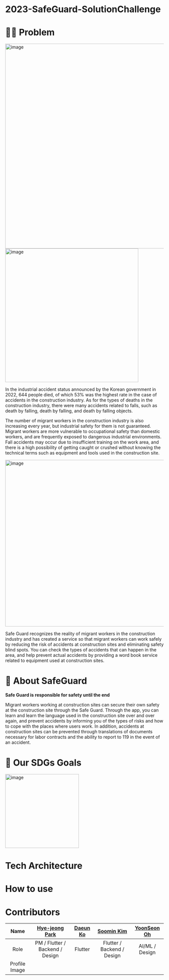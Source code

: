 # 2023-SafeGuard-SolutionChallenge

# 👷‍♂️ Problem
<img width="648" alt="image" src="https://user-images.githubusercontent.com/101170415/231518658-54a1391e-0e05-484e-b056-9445e64f4115.png">

<img width="423" alt="image" src="https://user-images.githubusercontent.com/101170415/231520438-39924dea-8c02-4f33-859f-672fa2978145.png">


In the industrial accident status announced by the Korean government in 2022, 644 people died, of which 53% was the highest rate in the case of accidents in the construction industry. As for the types of deaths in the construction industry, there were many accidents related to falls, such as death by falling, death by falling, and death by falling objects.

The number of migrant workers in the construction industry is also increasing every year, but industrial safety for them is not guaranteed. Migrant workers are more vulnerable to occupational safety than domestic workers, and are frequently exposed to dangerous industrial environments. Fall accidents may occur due to insufficient training on the work area, and there is a high possibility of getting caught or crushed without knowing the technical terms such as equipment and tools used in the construction site.


<img width="527" alt="image" src="https://user-images.githubusercontent.com/101170415/231518453-6fbe6743-c22d-434e-96ea-f2b895036138.png">

Safe Guard recognizes the reality of migrant workers in the construction industry and has created a service so that migrant workers can work safely by reducing the risk of accidents at construction sites and eliminating safety blind spots. You can check the types of accidents that can happen in the area, and help prevent actual accidents by providing a word book service related to equipment used at construction sites.

# 🦺 About SafeGuard


<b>Safe Guard is responsible for safety until the end</b><br>

Migrant workers working at construction sites can secure their own safety at the construction site through the Safe Guard. Through the app, you can learn and learn the language used in the construction site over and over again, and prevent accidents by informing you of the types of risks and how to cope with the places where users work. In addition, accidents at construction sites can be prevented through translations of documents necessary for labor contracts and the ability to report to 119 in the event of an accident.

# 📌 Our SDGs Goals

<img width="234" alt="image" src="https://user-images.githubusercontent.com/101170415/231507874-6e0dc8a4-9182-4112-9639-dbc8666f464c.png">

# Tech Architecture

# How to use

# Contributors
|Name|[Hye-jeong Park]()|[Daeun Ko]()|[Soomin Kim]()|[YoonSeon Oh](https://github.com/sunnny17)|
|:---:|:---:|:---:|:---:|:---:|
|Role|PM / Flutter / Backend / Design|Flutter|Flutter / Backend / Design|AI/ML / Design|
|Profile Image|
